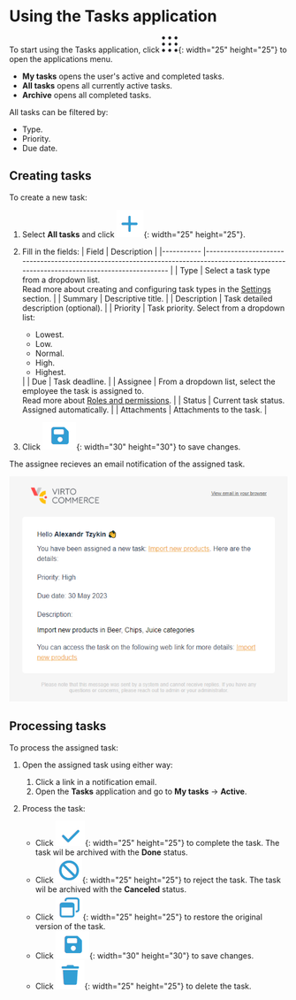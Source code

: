 # Using the Tasks application

To start using the Tasks application, сlick  ![Apps-menu](media/app-menu.png){: width="25" height="25"}  to open the applications menu.

* **My tasks** opens the user's active and completed tasks.
* **All tasks** opens all currently active tasks.
* **Archive** opens all completed tasks.

All tasks can be filtered by:
    
* Type.
* Priority.
* Due date.

## Creating tasks

To create a new task:

1. Select **All tasks** and click ![Create](media/create.png){: width="25" height="25"}.

1. Fill in the fields:
    | Field	        | Description                                                                                                                             	|
    |-----------	|-----------------------------------------------------------------------------------------------------------------------------------------	|
    | Type          | Select a task type from a dropdown list.<br>Read more about creating and configuring task types in the [Settings](settings.md) section.  	|
    | Summary    	| Descriptive title.                                                                                                                      	|
    | Description 	| Task detailed description (optional).                                                                                                   	|
    | Priority    	| Task priority. Select from a dropdown list:<br> <ul> <li>Lowest.</li> <li>Low.</li> <li>Normal.</li><li>High.</li> <li>Highest.</li></ul> |
    | Due    	    | Task deadline.                                                                                                                            |
    | Assignee    	| From a dropdown list, select the employee the task is assigned to.<br>Read more about [Roles and permissions](roles-permissions.md).      |
    | Status	    | Current task status. Assigned automatically.                                                                                              |
    | Attachments	| Attachments to the task.                                                                                                                	|

1. Click ![Save](media/save.png){: width="30" height="30"} to save changes.

The assignee recieves an email notification of the assigned task.

![Notification](media/notification.png)

## Processing tasks

To process the assigned task:

1. Open the assigned task using either way:

    1. Click a link in a notification email.
    1. Open the **Tasks** application and go to **My tasks** -> **Active**.

1. Process the task:

    * Click ![Complete](media/tick-complete.png){: width="25" height="25"} to complete the task. The task wil be archived with the **Done** status. 
    * Click ![Reject](media/reject.png){: width="25" height="25"} to reject the task. The task wil be archived with the **Canceled** status.
    * Click ![Restore](media/restore.png){: width="25" height="25"} to restore the original version of the task.
    * Click ![Save](media/save.png){: width="30" height="30"} to save changes.
    * Click ![Delete](media/delete.png){: width="25" height="25"} to delete the task.





